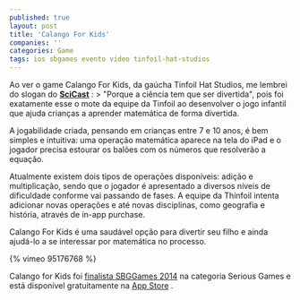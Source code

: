 ```yaml
---
published: true
layout: post
title: 'Calango For Kids'
companies: ''
categories: Game
tags: ios sbgames evento video tinfoil-hat-studios
---
```

Ao ver o game Calango For Kids, da gaúcha Tinfoil Hat Studios, me lembrei do slogan do <a href="http://www.scicast.com.br/">**SciCast**</a>
: > "Porque a ciência tem que ser divertida", pois foi exatamente esse o mote da equipe da Tinfoil ao desenvolver o jogo infantil que ajuda crianças a aprender matemática de forma divertida.

A jogabilidade criada, pensando em crianças entre 7 e 10 anos, é bem simples e intuitiva: uma operação matemática aparece na tela do iPad e o jogador precisa estourar os balões com os números que resolverão a equação.




Atualmente existem dois tipos de operações disponíveis: adição e multiplicação, sendo que o jogador é apresentado a diversos níveis de dificuldade conforme vai passando de fases. A equipe da Thinfoil intenta adicionar novas operações e até novas disciplinas, como geografia e história, através de in-app purchase.

Calango For Kids é uma saudável opção para divertir seu filho e ainda ajudá-lo a se interessar por matemática no processo.

{% vimeo 95176768 %}

Calango for Kids foi <a href="http://sbgames.org/sbgames2014/festival_de_jogos_finalistas">finalista SBGGames 2014</a>
 na categoria Serious Games e está disponível gratuitamente na <a href="https://itunes.apple.com/br/app/calango-kids/id875886632?mt=8" target="_blank">App Store</a>
.
